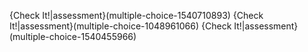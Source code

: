 {Check It!|assessment}(multiple-choice-1540710893)
{Check It!|assessment}(multiple-choice-1048961066)
{Check It!|assessment}(multiple-choice-1540455966)
